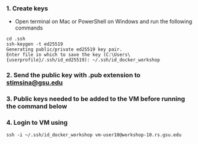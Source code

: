 ### 1. Create keys
- Open terminal on Mac or PowerShell on Windows and run the following commands
```
cd .ssh
ssh-keygen -t ed25519
Generating public/private ed25519 key pair.
Enter file in which to save the key (C:\Users\{userprofile}/.ssh/id_ed25519): ~/.ssh/id_docker_workshop
```

### 2. Send the public key with .pub extension to stimsina@gsu.edu
### 3. Public keys needed to be added to the VM before running the command below
### 4. Login to VM using

```
ssh -i ~/.ssh/id_docker_workshop vm-user10@workshop-10.rs.gsu.edu
```
